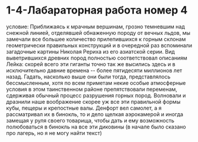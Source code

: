 # 1-4-Лабараторная работа номер 4
условие:
Приближаясь к мрачным вершинам, грозно темневшим над снежной линией, 
отделявшей обнаженную породу от вечных льдов, мы замечали все большее 
количество прилепившихся к горным склонам геометрически правильных 
конструкций и в очередной раз вспоминали загадочные картины Николая 
Рериха из его азиатской серии. Вид выветрившихся древних пород 
полностью соответствовал описаниям Лейка: скорей всего эти гиганты точно 
так же высились здесь и в исключительно давние времена -- более 
пятидесяти миллионов лет назад. Гадать, насколько выше они были тогда, 
представлялось бессмысленным, хотя по всем приметам некие особые 
атмосферные условия в этом таинственном районе препятствовали 
переменам, сдерживая обычный процесс разрушения горных пород. 
Волновали и дразнили наше воображение скорее уж все эти правильной 
формы кубы, пещеры и крепостные валы. Денфорт вел самолет, а я 
рассматривал их в бинокль, то и дело щелкая аэрокамерой и иногда замещая 
у руля своего товарища, чтобы дать и ему возможность полюбоваться в 
бинокль на все эти диковины
(в начале было сказано про лагерь, но я не могу найти текст)
